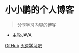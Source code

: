 <!-- _coverpage.md -->



# 小小鹏的个人博客

> 分享学习内容的博客
- 主攻JAVA

[GitHub](https://github.com/docsifyjs/docsify/)
[火速学习吧](./)
